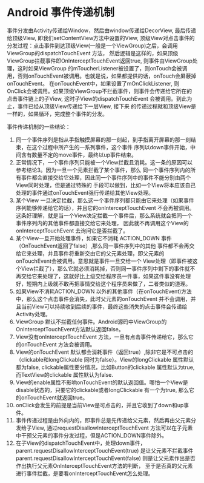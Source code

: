 # Android 事件传递机制

事件分发由Activity传递给Window，然后由window传递给DecorView, 最后传递给顶级View, 即我们setContentView方法中设置的View,
顶级View对点击事件的分发过程：点击事件到达顶级View(一般是一个ViewGroup)之后，会调用ViewGroup的dispatchTouchEvent 方法，
然后逻辑是这样的，如果顶级ViewGroup拦截事件即OnInterceptTouchEvent返回true, 则事件由ViewGroup处理，这时如果ViewGroup
的mToucherListener被设置了，则onTouch会被调用，否则onTouchEvent被调用。也就是说，如果都提供的话，onTouch会屏蔽掉onTouchEvent。
在onTouchEvent中，如果设置了mOnClickListener, 则OnClick会被调用。如果顶级ViewGroup不拦截事件，则事件会传递给它所在的
点击事件链上的子View, 这时子View的dispatchTouchEvent 会被调用。到此为止，事件已经从顶级View传递给下一层View, 接下来
的传递过程就和顶级View是一样的，如果循环，完成整个事件的分发。

事件传递机制的一些结论：
1. 同一个事件序列是指从手指触摸屏幕的那一刻起，到手指离开屏幕的那一刻结束，在这个过程中所产生的一系列事件，这个事件
序列以down事件开始，中间含有数量不定的move事件，最终以up事件结束。
2. 正常情况下，一个事件序列只能被一个View拦截且消耗。这一条的原因可以参考结论3。因为一旦一个元素拦截了某个事件，那么
同一个事件序列内的所有事件都会直接交给它处理，因此同一个事件序列中的事件不能分别由两个View同时处理，但是通过特殊的
手段可以做到，比如一个View将本应该自己处理的事件通过onTouchEvent强行传递给其他View处理。
3. 某个View 一旦决定拦截，那么这一个事件序列都只能由它来处理（如果事件序列能够传递给它的话），并且它的onInterceptTouchEvent
不会再被调用。这条好理解，就是当一个View决定拦截一个事件后，那么系统就会把同一个事件序列内的其他事件都直接交给它来处理，
因此就不再调用这个View的onInterceptTouchEvent 去询问它是否拦截了。
4. 某个View一旦开始处理事件，如果它不消耗 ACTION_DOWN 事件（OnTouchEvent返回了false）,那么同一事件序列中的其他
事件都不会再交给它来处理，并且事件将重新交由它的父元素处理，即父元素的onTouchEvent会被调用。意思就是事件一旦交给一个
View处理（即事件被这个View拦截了），那么它就必须消耗掉，否则同一事件序列中剩下的事件就不再交给它来处理了，这就好比上级交给程序员一件事，如果这件事没有处理好，短期内上级就不敢再把事情交给这个程序员来做了，二者类似的道理。
5. 如果View不消耗ACTION_DOWN 以外的其他事件（在onTouchEvent)方法中，那么这个点击事件会消失，此时父元素的onTouchEvent
并不会调用，并且当前View可以持续收到后续的事件，最终这些消失的点击事件会传递给Activity处理。
6. ViewGroup 默认不拦截任何事件。Android源码中ViewGroup的OnInterceptTouchEvent方法默认返回false。
7. View没有onInterceptTouchEvent 方法，一旦有点击事件传递给它，那么它的onTouchEvent 方法会被调用。
8. View的onTouchEvent 默认都会消耗事件（返回true）,除非它是不可点击的（clickable和longClickable 同时为false）。View的longClickable 属性默认都为false, clickable属性要分情况，比如Button的clickable 属性默认为true, 而TextView的clickable
属性默认为false.
9. View的enable属性不影响onTouchEvent的默认返回值。哪怕一个View是disable状态的，只要它的clickable或者longClickable
有一个为true, 那么它的onTouchEvent就返回true。
10. onClick会发生的前提是当前View是可点击的，并且它收到了down和up事件。
11. 事件传递过程是由外向内的，即事件总是先传递给父元素，然后再由父元素分发给子View, 通过requestDisallowInterceptTouchEvent
方法可以在子元素中干预父元素的事件分发过程，但是ACTION_DOWN事件除外。
12. 在子View的dispatchTouchEvent中，处理down事件，parent.requestDisallowInterceptTouchEvent(true) 是让父元素不拦截事件
parent.requestDisallowInterceptTouchEvent(false) 则是让父元素作出是否作出执行父元素OnInterceptTouchEvent方法的判断，
至于是否真的父元素进行事件拦截，是要看onInterceptTouchEvent怎么处理。

